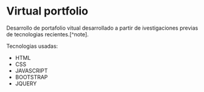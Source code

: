 # **Virtual portfolio**

Desarrollo de portafolio vitual desarrollado a partir de ivestigaciones previas de tecnologias recientes.[^note].

Tecnologias usadas:
- HTML
- CSS
- JAVASCRIPT
- BOOTSTRAP
- JQUERY